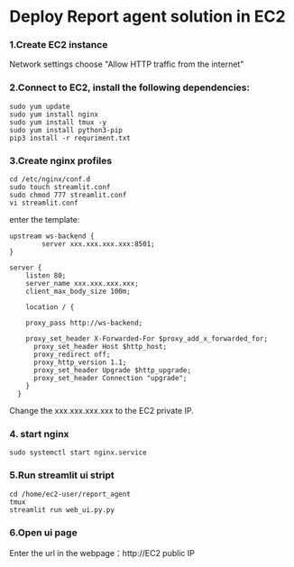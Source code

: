 # Deploy Report agent solution in EC2

### 1.Create EC2 instance

Network settings choose "Allow HTTP traffic from the internet"

### 2.Connect to EC2, install the following dependencies:

```
sudo yum update
sudo yum install nginx
sudo yum install tmux -y
sudo yum install python3-pip
pip3 install -r requriment.txt
```

### 3.Create nginx profiles

```
cd /etc/nginx/conf.d
sudo touch streamlit.conf
sudo chmod 777 streamlit.conf
vi streamlit.conf
```

enter the template:

```
upstream ws-backend {
        server xxx.xxx.xxx.xxx:8501;
}

server {
    listen 80;
    server_name xxx.xxx.xxx.xxx;
    client_max_body_size 100m;

    location / {
            
    proxy_pass http://ws-backend;

    proxy_set_header X-Forwarded-For $proxy_add_x_forwarded_for;
      proxy_set_header Host $http_host;
      proxy_redirect off;
      proxy_http_version 1.1;
      proxy_set_header Upgrade $http_upgrade;
      proxy_set_header Connection "upgrade";
    }
  }
```

Change the xxx.xxx.xxx.xxx to the EC2 private IP.


### 4. start nginx

```
sudo systemctl start nginx.service
```

### 5.Run streamlit ui stript

```
cd /home/ec2-user/report_agent
tmux
streamlit run web_ui.py.py
```

### 6.Open ui page

Enter the url in the webpage：http://EC2 public IP
